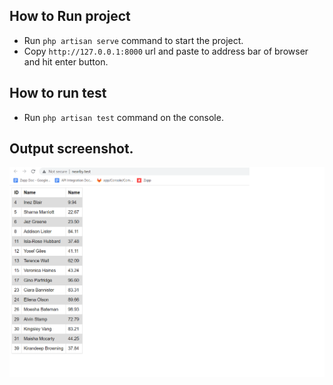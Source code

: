 ## How to Run project

- Run `php artisan serve` command to start the project.
- Copy `http://127.0.0.1:8000` url and paste to address bar of browser and hit enter button.

## How to run test

- Run `php artisan test` command on the console.

 

## Output screenshot.
<p align="center"><img src="https://github.com/Dinesh-Wasnik/nearBy/blob/master/output.png"></p>
